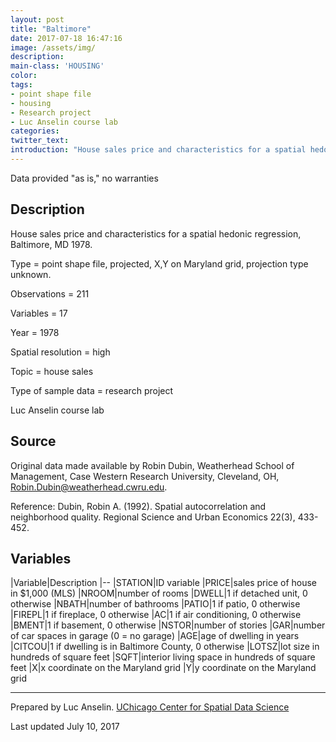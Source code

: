 ```yaml
---
layout: post
title: "Baltimore"
date: 2017-07-18 16:47:16
image: /assets/img/
description:
main-class: 'HOUSING'
color:
tags:
- point shape file
- housing
- Research project
- Luc Anselin course lab
categories:
twitter_text:
introduction: "House sales price and characteristics for a spatial hedonic regression, Baltimore, MD 1978."
---
```

<script>
  var map = L.map('map').setView([28.601151, 84.115914], 6);
  L.tileLayer('https://api.tiles.mapbox.com/v4/{id}/{z}/{x}/{y}.png?access_token=pk.eyJ1IjoibWFwYm94IiwiYSI6ImNpejY4NXVycTA2emYycXBndHRqcmZ3N3gifQ.rJcFIG214AriISLbB6B5aw', { <!--this is the URL for the Nepal Geojson-->
		maxZoom: 18,
		attribution: 'Map data &copy; <a href="http://openstreetmap.org">OpenStreetMap</a> contributors, ' +
			'<a href="http://creativecommons.org/licenses/by-sa/2.0/">CC-BY-SA</a>, ' +
			'Imagery © <a href="http://mapbox.com">Mapbox</a>',
		id: 'mapbox.light'
	}).addTo(map);

  map.scrollWheelZoom.disable();
  map.touchZoom.disable();
  var enableMapInteraction = function () {
      map.scrollWheelZoom.enable();
      map.touchZoom.enable();
  }
  $('#map').on('click touch', enableMapInteraction);

  // load GeoJSON from an external file
  // load GeoJSON from an external file
  $.getJSON("../data/Nepal.geojson",function(data){
    // add GeoJSON layer to the map once the file is loaded
    L.geoJson(data).addTo(map);
  });

</script>
Data provided "as is," no warranties

Description
-----------

House sales price and characteristics for a spatial hedonic regression, Baltimore, MD 1978.


 Type = point shape file, projected, X,Y on Maryland grid, projection type unknown.

 Observations = 211

 Variables = 17

 Year = 1978

 Spatial resolution = high

 Topic = house sales

 Type of sample data = research project

 Luc Anselin course lab

Source
------

Original data made available by Robin Dubin, Weatherhead School of Management, Case Western Research University, Cleveland, OH, [Robin.Dubin@weatherhead.cwru.edu](mailto:Robin.Dubin@weatherhead.cwru.edu).

Reference: Dubin, Robin A. (1992). Spatial autocorrelation and neighborhood quality. Regional Science and Urban Economics 22(3), 433-452.

Variables
---------

|Variable|Description
|--
|STATION|ID variable
|PRICE|sales price of house in \$1,000 (MLS)
|NROOM|number of rooms
|DWELL|1 if detached unit, 0 otherwise
|NBATH|number of bathrooms
|PATIO|1 if patio, 0 otherwise
|FIREPL|1 if fireplace, 0 otherwise
|AC|1 if air conditioning, 0 otherwise
|BMENT|1 if basement, 0 otherwise
|NSTOR|number of stories
|GAR|number of car spaces in garage (0 = no garage)
|AGE|age of dwelling in years
|CITCOU|1 if dwelling is in Baltimore County, 0 otherwise
|LOTSZ|lot size in hundreds of square feet
|SQFT|interior living space in hundreds of square feet
|X|x coordinate on the Maryland grid
|Y|y coordinate on the Maryland grid

* * * * *

Prepared by Luc Anselin. [UChicago Center for Spatial Data Science](https://spatial.uchicago.edu/)

Last updated July 10, 2017
